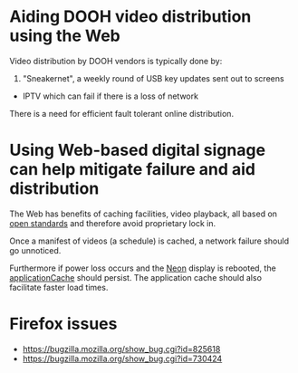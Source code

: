 # Aiding DOOH video distribution using the Web

Video distribution by DOOH vendors is typically done by:

1. "Sneakernet", a weekly round of USB key updates sent out to screens
* IPTV which can fail if there is a loss of network

There is a need for efficient fault tolerant online distribution.

# Using Web-based digital signage can help mitigate failure and aid distribution

The Web has benefits of caching facilities, video playback, all based on [open
standards](http://whatwg.org/html) and therefore avoid proprietary lock in.

Once a manifest of videos (a schedule) is cached, a network failure should go unnoticed.

Furthermore if power loss occurs and the [Neon](http://neon.webconverger.com)
display is rebooted, the
[applicationCache](www.whatwg.org/specs/web-apps/current-work/multipage/offline.html)
should persist. The application cache should also facilitate faster load times.

# Firefox issues

* <https://bugzilla.mozilla.org/show_bug.cgi?id=825618>
* <https://bugzilla.mozilla.org/show_bug.cgi?id=730424>
